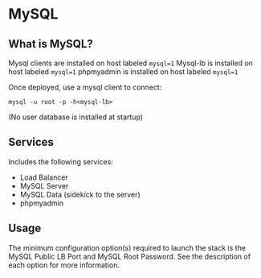 # MySQL

## What is MySQL?

Mysql clients are installed on host labeled `mysql=1`
Mysql-lb is installed on host labeled `mysql=1`
phpmyadmin is installed on host labeled `mysql=1`

Once deployed, use a mysql client to connect:

`mysql -u root -p -h<mysql-lb>`

(No user database is installed at startup)

## Services

Includes the following services:
- Load Balancer
- MySQL Server
- MySQL Data (sidekick to the server)
- phpmyadmin

## Usage

The minimum configuration option(s) required to launch the stack is the MySQL Public LB Port and MySQL Root Password. See the description of each option for more information.
